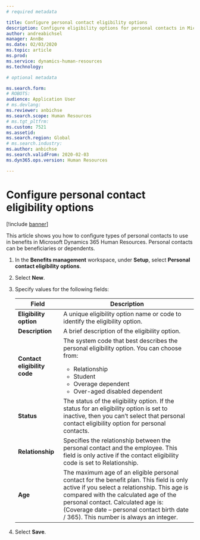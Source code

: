 ```yaml
---
# required metadata

title: Configure personal contact eligibility options
description: Configure eligibility options for personal contacts in Microsoft Dynamics 365 Human Resources. Personal contacts can be beneficiaries or dependents.
author: andreabichsel
manager: AnnBe
ms.date: 02/03/2020
ms.topic: article
ms.prod: 
ms.service: dynamics-human-resources
ms.technology: 

# optional metadata

ms.search.form: 
# ROBOTS: 
audience: Application User
# ms.devlang: 
ms.reviewer: anbichse
ms.search.scope: Human Resources
# ms.tgt_pltfrm: 
ms.custom: 7521
ms.assetid: 
ms.search.region: Global
# ms.search.industry: 
ms.author: anbichse
ms.search.validFrom: 2020-02-03
ms.dyn365.ops.version: Human Resources

---
```


# Configure personal contact eligibility options

[!include [banner](includes/preview-feature.md)]

This article shows you how to configure types of personal contacts to use in benefits in Microsoft Dynamics 365 Human Resources. Personal contacts can be beneficiaries or dependents. 

1. In the **Benefits management** workspace, under **Setup**, select **Personal contact eligibility options**.

2. Select **New**.

3. Specify values for the following fields:

   | Field | Description |
   | --- | --- |
   | **Eligibility option** | A unique eligibility option name or code to identify the eligibility option. |
   | **Description** | A brief description of the eligibility option. |
   | **Contact eligibility code** | The system code that best describes the personal eligibility option. You can choose from: <ul><li>Relationship</li><li>Student</li><li>Overage dependent</li><li>Over-aged disabled dependent</li></ul> |
   | **Status** | The status of the eligibility option. If the status for an eligibility option is set to inactive, then you can’t select that personal contact eligibility option for personal contacts. |
   | **Relationship** | Specifies the relationship between the personal contact and the employee. This field is only active if the contact eligibility code is set to Relationship. |
   | **Age** | The maximum age of an eligible personal contact for the benefit plan. This field is only active if you select a relationship. This age is compared with the calculated age of the personal contact. Calculated age is: (Coverage date – personal contact birth date / 365). This number is always an integer. |

4. Select **Save**. 
